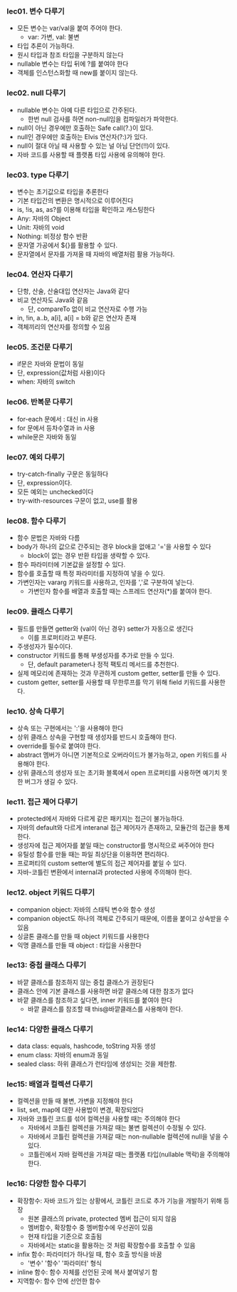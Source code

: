 ### lec01. 변수 다루기
 - 모든 변수는 var/val을 붙여 주어야 한다. 
   - var: 가변, val: 불변
 - 타입 추론이 가능하다.
 - 원시 타입과 참조 타입을 구분하지 않는다
 - nullable 변수는 타입 뒤에 ?를 붙여야 한다
 - 객체를 인스턴스화할 때 new를 붙이지 않는다.

### lec02. null 다루기
 - nullable 변수는 아예 다른 타입으로 간주된다.
   - 한번 null 검사를 하면 non-null임을 컴파일러가 파악한다.
 - null이 아닌 경우에만 호출하는 Safe call(?.)이 있다.
 - null인 경우에만 호출하는 Elvis 연산자(?:)가 있다.
 - null이 절대 아닐 때 사용할 수 있는 널 아님 단언(!!)이 있다.
 - 자바 코드를 사용할 때 플랫폼 타입 사용에 유의해야 한다.

### lec03. type 다루기
 - 변수는 초기값으로 타입을 추론한다
 - 기본 타입간의 변환은 명시적으로 이루어진다
 - is, !is, as, as?를 이용해 타입을 확인하고 캐스팅한다
 - Any: 자바의 Object
 - Unit: 자바의 void
 - Nothing: 비정상 함수 반환
 - 문자열 가공에서 ${}를 활용할 수 있다.
 - 문자열에서 문자를 가져올 때 자바의 배열처럼 활용 가능하다.

### lec04. 연산자 다루기
 - 단항, 산술, 산술대입 연산자는 Java와 같다
 - 비교 연산자도 Java와 같음
   - 단, compareTo 없이 비교 연산자로 수행 가능
 - in, !in, a..b, a[i], a[i] = b와 같은 연산자 존재
 - 객체끼리의 연산자를 정의할 수 있음

### lec05. 조건문 다루기
 - if문은 자바와 문법이 동일
 - 단, expression(값처럼 사용)이다
 - when: 자바의 switch

### lec06. 반복문 다루기
 - for-each 문에서 : 대신 in 사용
 - for 문에서 등차수열과 in 사용
 - while문은 자바와 동일

### lec07. 예외 다루기
 - try-catch-finally 구문은 동일하다
 - 단, expression이다.
 - 모든 예외는 unchecked이다
 - try-with-resources 구문이 없고, use를 활용

### lec08. 함수 다루기
 - 함수 문법은 자바와 다름
 - body가 하나의 값으로 간주되는 경우 block을 없애고 '='을 사용할 수 있다
   - block이 없는 경우 반환 타입을 생략할 수 있다.
 - 함수 파라미터에 기본값을 설정할 수 있다.
 - 함수를 호출할 때 특정 파라미터를 지정하여 넣을 수 있다.
 - 가변인자는 vararg 키워드를 사용하고, 인자를 ','로 구분하여 넣는다.
   - 가변인자 함수를 배열과 호출할 때는 스프레드 연산자(*)를 붙여야 한다.

### lec09. 클래스 다루기
 - 필드를 만들면 getter와 (val이 아닌 경우) setter가 자동으로 생긴다
   - 이를 프로퍼티라고 부른다.
 - 주생성자가 필수이다.
 - constructor 키워드를 통해 부생성자를 추가로 만들 수 있다.
   - 단, default parameter나 정적 팩토리 메서드를 추천한다.
 - 실제 메모리에 존재하는 것과 무관하게 custom getter, setter를 만들 수 있다.
 - custom getter, setter를 사용할 때 무한루프를 막기 위해 field 키워드를 사용한다.

### lec10. 상속 다루기
 - 상속 또는 구현에서는 ':'을 사용해야 한다
 - 상위 클래스 상속을 구현할 때 생성자를 반드시 호출해야 한다.
 - override를 필수로 붙여야 한다.
 - abstract 멤버가 아니면 기본적으로 오버라이드가 불가능하고, open 키워드를 사용해야 한다.
 - 상위 클래스의 생성자 또는 초기화 블록에서 open 프로퍼티를 사용하면 예기치 못한 버그가 생길 수 있다.

### lec11. 접근 제어 다루기
 - protected에서 자바와 다르게 같은 패키지는 접근이 불가능하다.
 - 자바의 default와 다르게 interanal 접근 제어자가 존재하고, 모듈간의 접근을 통제한다.
 - 생성자에 접근 제어자를 붙일 때는 constructor를 명시적으로 써주어야 한다
 - 유틸성 함수를 만들 때는 파일 최상단을 이용하면 편리하다.
 - 프로퍼티의 custom setter에 별도의 접근 제어자를 붙일 수 있다.
 - 자바-코틀린 변환에서 internal과 protected 사용에 주의해야 한다.

### lec12. object 키워드 다루기
 - companion object: 자바의 스태틱 변수와 함수 생성
 - companion object도 하나의 객체로 간주되기 때문에, 이름을 붙이고 상속받을 수 있음
 - 싱글톤 클래스를 만들 때 object 키워드를 사용한다
 - 익명 클래스를 만들 때 object : 타입을 사용한다

### lec13: 중첩 클래스 다루기
 - 바깥 클래스를 참조하지 않는 중첩 클래스가 권장된다
 - 클래스 안에 기본 클래스를 사용하면 바깥 클래스에 대한 참조가 없다
 - 바깥 클래스를 참조하고 싶다면, inner 키워드를 붙여야 한다
   - 바깥 클래스를 참조할 때 this@바깥클래스를 사용해야 한다.

### lec14: 다양한 클래스 다루기
 - data class: equals, hashcode, toString 자동 생성
 - enum class: 자바의 enum과 동일
 - sealed class: 하위 클래스가 런타임에 생성되는 것을 제한함.

### lec15: 배열과 컬렉션 다루기
 - 컬렉션을 만들 때 불변, 가변을 지정해야 한다
 - list, set, map에 대한 사용법이 변경, 확장되었다
 - 자바와 코틀린 코드를 섞어 컬렉션을 사용할 때는 주의해야 한다
   - 자바에서 코틀린 컬렉션을 가져갈 때는 불변 컬렉션이 수정될 수 있다.
   - 자바에서 코틀린 컬렉션을 가져갈 때는 non-nullable 컬렉션에 null을 넣을 수 있다.
   - 코틀린에서 자바 컬렉션을 가져갈 때는 플랫폼 타입(nullable 맥락)을 주의해야 한다.

### lec16: 다양한 함수 다루기
 - 확장함수: 자바 코드가 있는 상황에서, 코틀린 코드로 추가 기능을 개발하기 위해 등장
   - 원본 클래스의 private, protected 멤버 접근이 되지 않음
   - 멤버함수, 확장함수 중 멤버함수에 우선권이 있음
   - 현재 타입을 기준으로 호출됨
   - 자바에서는 static을 활용하는 것 처럼 확장함수를 호출할 수 있음
 - infix 함수: 파라미터가 하나일 때, 함수 호출 방식을 바꿈
   - '변수' '함수' '파라미터' 형식
 - inline 함수: 함수 자체를 선언된 곳에 복사 붙여넣기 함
 - 지역함수: 함수 안에 선언한 함수
